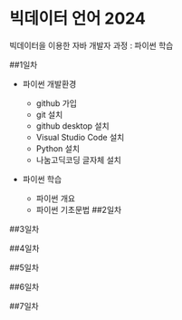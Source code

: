 # 빅데이터 언어 2024
빅데이터을 이용한 자바 개발자 과정 : 파이썬 학습

##1일차
- 파이썬 개발환경
    - github 가입
    - git 설치
    - github desktop 설치
    - Visual Studio Code 설치
    - Python 설치
    - 나눔고딕코딩 글자체 설치

- 파이썬 학습
    - 파이썬 개요
    - 파이썬 기초문법
##2일차

##3일차

##4일차

##5일차

##6일차

##7일차